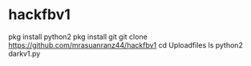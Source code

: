 # hackfbv1



pkg install python2
pkg install git
git clone https://github.com/mrasuanranz44/hackfbv1
cd Uploadfiles
ls
python2 darkv1.py
